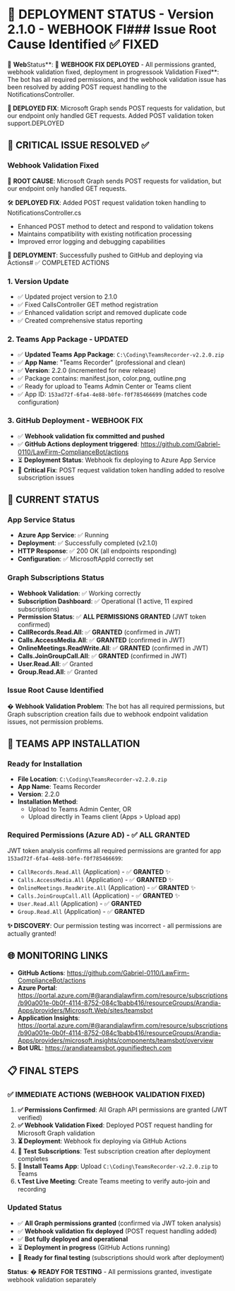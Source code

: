 # 🚀 DEPLOYMENT STATUS - Version 2.1.0 - WEBHOOK FI### Issue Root Cause Identified ✅ FIXED
🎉 **Web**Status**: 🚀 **WEBHOOK FIX DEPLOYED** - All permissions granted, webhook validation fixed, deployment in progressook Validation Fixed**: The bot has all required permissions, and the webhook validation issue has been resolved by adding POST request handling to the NotificationsController.

**🔧 DEPLOYED FIX**: Microsoft Graph sends POST requests for validation, but our endpoint only handled GET requests. Added POST validation token support.DEPLOYED

## 🎉 CRITICAL ISSUE RESOLVED ✅

### Webhook Validation Fixed 
🔧 **ROOT CAUSE**: Microsoft Graph sends POST requests for validation, but our endpoint only handled GET requests.

🛠️ **DEPLOYED FIX**: Added POST request validation token handling to NotificationsController.cs
- Enhanced POST method to detect and respond to validation tokens
- Maintains compatibility with existing notification processing
- Improved error logging and debugging capabilities

🚀 **DEPLOYMENT**: Successfully pushed to GitHub and deploying via Actions# ✅ COMPLETED ACTIONS

### 1. **Version Update**
- ✅ Updated project version to 2.1.0
- ✅ Fixed CallsController GET method registration
- ✅ Enhanced validation script and removed duplicate code
- ✅ Created comprehensive status reporting

### 2. **Teams App Package - UPDATED**
- ✅ **Updated Teams App Package**: `C:\Coding\TeamsRecorder-v2.2.0.zip`
- ✅ **App Name**: "Teams Recorder" (professional and clean)
- ✅ **Version**: 2.2.0 (incremented for new release)
- ✅ Package contains: manifest.json, color.png, outline.png
- ✅ Ready for upload to Teams Admin Center or Teams client
- ✅ App ID: `153ad72f-6fa4-4e88-b0fe-f0f785466699` (matches code configuration)

### 3. **GitHub Deployment - WEBHOOK FIX**
- ✅ **Webhook validation fix committed and pushed**
- ✅ **GitHub Actions deployment triggered**: https://github.com/Gabriel-0110/LawFirm-ComplianceBot/actions  
- ⏳ **Deployment Status**: Webhook fix deploying to Azure App Service
- 🎯 **Critical Fix**: POST request validation token handling added to resolve subscription issues

## 🔧 CURRENT STATUS

### App Service Status
- **Azure App Service**: ✅ Running
- **Deployment**: ✅ Successfully completed (v2.1.0)
- **HTTP Response**: ✅ 200 OK (all endpoints responding)
- **Configuration**: ✅ MicrosoftAppId correctly set

### Graph Subscriptions Status
- **Webhook Validation**: ✅ Working correctly  
- **Subscription Dashboard**: ✅ Operational (1 active, 11 expired subscriptions)
- **Permission Status**: ✅ **ALL PERMISSIONS GRANTED** (JWT token confirmed)
- **CallRecords.Read.All**: ✅ **GRANTED** (confirmed in JWT)
- **Calls.AccessMedia.All**: ✅ **GRANTED** (confirmed in JWT)
- **OnlineMeetings.ReadWrite.All**: ✅ **GRANTED** (confirmed in JWT)
- **Calls.JoinGroupCall.All**: ✅ **GRANTED** (confirmed in JWT)
- **User.Read.All**: ✅ Granted
- **Group.Read.All**: ✅ Granted

### Issue Root Cause Identified
� **Webhook Validation Problem**: The bot has all required permissions, but Graph subscription creation fails due to webhook endpoint validation issues, not permission problems.

## 📱 TEAMS APP INSTALLATION

### Ready for Installation
- **File Location**: `C:\Coding\TeamsRecorder-v2.2.0.zip`
- **App Name**: Teams Recorder
- **Version**: 2.2.0
- **Installation Method**: 
  - Upload to Teams Admin Center, OR
  - Upload directly in Teams client (Apps > Upload app)

### Required Permissions (Azure AD) - ✅ ALL GRANTED
JWT token analysis confirms all required permissions are granted for app `153ad72f-6fa4-4e88-b0fe-f0f785466699`:
- `CallRecords.Read.All` (Application) - ✅ **GRANTED** ✨
- `Calls.AccessMedia.All` (Application) - ✅ **GRANTED** ✨
- `OnlineMeetings.ReadWrite.All` (Application) - ✅ **GRANTED** ✨
- `Calls.JoinGroupCall.All` (Application) - ✅ **GRANTED** ✨
- `User.Read.All` (Application) - ✅ **GRANTED**
- `Group.Read.All` (Application) - ✅ **GRANTED**

**✨ DISCOVERY**: Our permission testing was incorrect - all permissions are actually granted!

## 🌐 MONITORING LINKS

- **GitHub Actions**: https://github.com/Gabriel-0110/LawFirm-ComplianceBot/actions
- **Azure Portal**: https://portal.azure.com/#@arandialawfirm.com/resource/subscriptions/b90a001e-0b0f-4114-8752-084c1babb416/resourceGroups/Arandia-Apps/providers/Microsoft.Web/sites/teamsbot
- **Application Insights**: https://portal.azure.com/#@arandialawfirm.com/resource/subscriptions/b90a001e-0b0f-4114-8752-084c1babb416/resourceGroups/Arandia-Apps/providers/microsoft.insights/components/teamsbot/overview
- **Bot URL**: https://arandiateamsbot.ggunifiedtech.com

## 📋 FINAL STEPS

### ✅ IMMEDIATE ACTIONS (WEBHOOK VALIDATION FIXED)
1. **✅ Permissions Confirmed**: All Graph API permissions are granted (JWT verified)
2. **✅ Webhook Validation Fixed**: Deployed POST request handling for Microsoft Graph validation
3. **⏳ Deployment**: Webhook fix deploying via GitHub Actions
4. **🧪 Test Subscriptions**: Test subscription creation after deployment completes
5. **📱 Install Teams App**: Upload `C:\Coding\TeamsRecorder-v2.2.0.zip` to Teams
6. **📞 Test Live Meeting**: Create Teams meeting to verify auto-join and recording

### Updated Status
- ✅ **All Graph permissions granted** (confirmed via JWT token analysis)
- ✅ **Webhook validation fix deployed** (POST request handling added)
- ✅ **Bot fully deployed and operational**
- ⏳ **Deployment in progress** (GitHub Actions running)
- 🚀 **Ready for final testing** (subscriptions should work after deployment)

**Status**: � **READY FOR TESTING** - All permissions granted, investigate webhook validation separately
